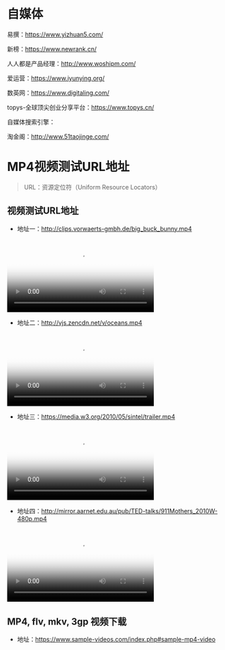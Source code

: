 # 自媒体

易撰：https://www.yizhuan5.com/

新榜：https://www.newrank.cn/

人人都是产品经理：http://www.woshipm.com/

爱运营：https://www.iyunying.org/

数英网：https://www.digitaling.com/

topys-全球顶尖创业分享平台：https://www.topys.cn/



自媒体搜索引擎：

淘金阁：http://www.51taojinge.com/



# MP4视频测试URL地址

> URL：资源定位符（Uniform Resource Locators）

## 视频测试URL地址

* 地址一：http://clips.vorwaerts-gmbh.de/big_buck_bunny.mp4

<video poster="https://wugenqiang.github.io/CS-Notes/images/20190301125102646.png" src="http://clips.vorwaerts-gmbh.de/big_buck_bunny.mp4" controls width="68%"></video>

* 地址二：http://vjs.zencdn.net/v/oceans.mp4

<video poster="https://wugenqiang.github.io/CS-Notes/images/20190301125255914.png" src="http://vjs.zencdn.net/v/oceans.mp4" controls width="68%"></video>

* 地址三：https://media.w3.org/2010/05/sintel/trailer.mp4

<video poster="https://wugenqiang.github.io/CS-Notes/images/20190301125528758.png" src="https://media.w3.org/2010/05/sintel/trailer.mp4" controls width="68%"></video>

* 地址四：http://mirror.aarnet.edu.au/pub/TED-talks/911Mothers_2010W-480p.mp4

<video poster="https://wugenqiang.github.io/CS-Notes/images/20190301125640791.png" src="http://mirror.aarnet.edu.au/pub/TED-talks/911Mothers_2010W-480p.mp4" controls width="68%"></video>

## MP4, flv, mkv, 3gp 视频下载

* 地址：https://www.sample-videos.com/index.php#sample-mp4-video